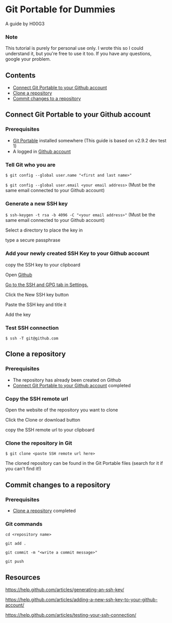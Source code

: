 # Git Portable for Dummies

A guide by H00G3

### Note

This tutorial is purely for personal use only. I wrote this so I could understand it, but you're free to use it too. If you have any questions, google your problem.

## Contents

- [Connect Git Portable to your Github account](#connect-git-portable-to-your-github-account)
- [Clone a repository](#clone-a-repository)
- [Commit changes to a repository](#commit-changes-to-a-repository)

## Connect Git Portable to your Github account

### Prerequisites

- [Git Portable](https://github.com/sheabunge/GitPortable) installed somewhere (This guide is based on v2.9.2 dev test 1)
- A logged in [Github account](https://github.com/)

### Tell Git who you are

`$ git config --global user.name "<first and last name>"`

`$ git config --global user.email <your email address>` (Must be the same email connected to your Github account)

### Generate a new SSH key

`$ ssh-keygen -t rsa -b 4096 -C "<your email address>"` (Must be the same email connected to your Github account)

Select a directory to place the key in

type a secure passphrase

### Add your newly created SSH Key to your Github account

copy the SSH key to your clipboard

Open [Github](https://github.com/)

[Go to the SSH and GPG tab in Settings.](https://github.com/settings/keys)

Click the New SSH key button

Paste the SSH key and title it

Add the key

### Test SSH connection

`$ ssh -T git@github.com`

## Clone a repository

### Prerequisites

- The repository has already been created on Github
- [Connect Git Portable to your Github account](#connect-git-portable-to-your-github-account) completed

### Copy the SSH remote url

Open the website of the repository you want to clone

Click the Clone or download button

copy the SSH remote url to your clipboard

### Clone the repository in Git

`$ git clone <paste SSH remote url here>`

The cloned repository can be found in the Git Portable files (search for it if you can't find it!)

## Commit changes to a repository

### Prerequisites

- [Clone a repository](#clone-a-repository) completed

### Git commands

`cd <repository name>`

`git add .`

`git commit -m "<write a commit message>"`

`git push`

## Resources

https://help.github.com/articles/generating-an-ssh-key/

https://help.github.com/articles/adding-a-new-ssh-key-to-your-github-account/

https://help.github.com/articles/testing-your-ssh-connection/
